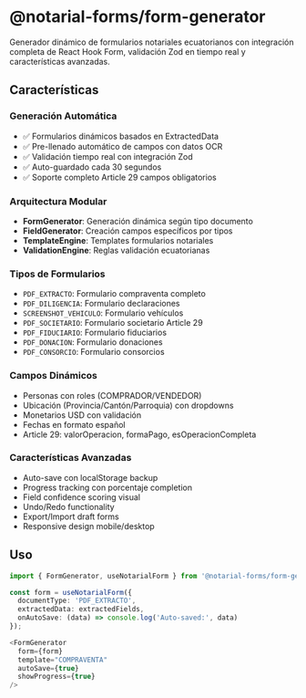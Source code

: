 # @notarial-forms/form-generator

Generador dinámico de formularios notariales ecuatorianos con integración completa de React Hook Form, validación Zod en tiempo real y características avanzadas.

## Características

### Generación Automática
- ✅ Formularios dinámicos basados en ExtractedData
- ✅ Pre-llenado automático de campos con datos OCR
- ✅ Validación tiempo real con integración Zod
- ✅ Auto-guardado cada 30 segundos
- ✅ Soporte completo Article 29 campos obligatorios

### Arquitectura Modular
- **FormGenerator**: Generación dinámica según tipo documento
- **FieldGenerator**: Creación campos específicos por tipos
- **TemplateEngine**: Templates formularios notariales
- **ValidationEngine**: Reglas validación ecuatorianas

### Tipos de Formularios
- `PDF_EXTRACTO`: Formulario compraventa completo
- `PDF_DILIGENCIA`: Formulario declaraciones
- `SCREENSHOT_VEHICULO`: Formulario vehículos
- `PDF_SOCIETARIO`: Formulario societario Article 29
- `PDF_FIDUCIARIO`: Formulario fiduciarios
- `PDF_DONACION`: Formulario donaciones
- `PDF_CONSORCIO`: Formulario consorcios

### Campos Dinámicos
- Personas con roles (COMPRADOR/VENDEDOR)
- Ubicación (Provincia/Cantón/Parroquia) con dropdowns
- Monetarios USD con validación
- Fechas en formato español
- Article 29: valorOperacion, formaPago, esOperacionCompleta

### Características Avanzadas
- Auto-save con localStorage backup
- Progress tracking con porcentaje completion
- Field confidence scoring visual
- Undo/Redo functionality
- Export/Import draft forms
- Responsive design mobile/desktop

## Uso

```typescript
import { FormGenerator, useNotarialForm } from '@notarial-forms/form-generator';

const form = useNotarialForm({
  documentType: 'PDF_EXTRACTO',
  extractedData: extractedFields,
  onAutoSave: (data) => console.log('Auto-saved:', data)
});

<FormGenerator
  form={form}
  template="COMPRAVENTA"
  autoSave={true}
  showProgress={true}
/>
```